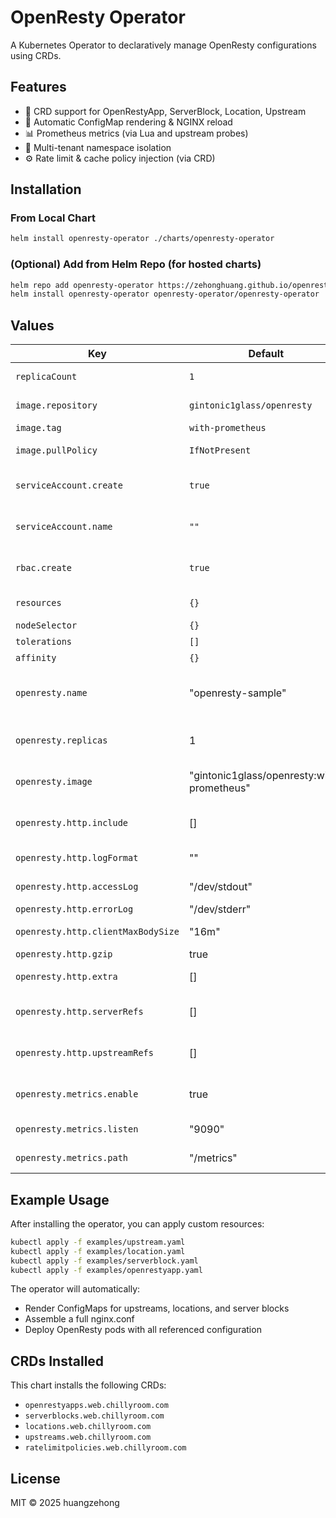 # OpenResty Operator

A Kubernetes Operator to declaratively manage OpenResty configurations using CRDs.

## Features

- 🎯 CRD support for OpenRestyApp, ServerBlock, Location, Upstream
- 🔄 Automatic ConfigMap rendering & NGINX reload
- 📊 Prometheus metrics (via Lua and upstream probes)
- 🔐 Multi-tenant namespace isolation
- ⚙️ Rate limit & cache policy injection (via CRD)

## Installation

### From Local Chart

```bash
helm install openresty-operator ./charts/openresty-operator
```

### (Optional) Add from Helm Repo (for hosted charts)

```bash
helm repo add openresty-operator https://zehonghuang.github.io/openresty-operator/charts
helm install openresty-operator openresty-operator/openresty-operator
```

## Values

| Key                                | Default                                    | Description                        |
|------------------------------------|--------------------------------------------|------------------------------------|
| `replicaCount`                     | `1`                                        | Number of Operator pods            |
| `image.repository`                 | `gintonic1glass/openresty`                 | Operator image repository          |
| `image.tag`                        | `with-prometheus`                          | Image tag                          |
| `image.pullPolicy`                 | `IfNotPresent`                             | Image pull policy                  |
| `serviceAccount.create`            | `true`                                     | Whether to create a ServiceAccount |
| `serviceAccount.name`              | `""`                                       | Name override for ServiceAccount   |
| `rbac.create`                      | `true`                                     | Whether to create RBAC resources   |
| `resources`                        | `{}`                                       | Pod resource requests/limits       |
| `nodeSelector`                     | `{}`                                       | Node selector                      |
| `tolerations`                      | `[]`                                       | Tolerations                        |
| `affinity`                         | `{}`                                       | Affinity rules                     |
| `openresty.name`                   | "openresty-sample"                         | Name of OpenResty custom resource  |
| `openresty.replicas`               | 1                                          | Number of OpenResty replicas       |
| `openresty.image`                  | "gintonic1glass/openresty:with-prometheus" | OpenResty image to deploy          |
| `openresty.http.include`           | []                                         | Additional include directives      |
| `openresty.http.logFormat`         | ""                                         | Log format string                  |
| `openresty.http.accessLog`         | "/dev/stdout"                              | Access log path                    |
| `openresty.http.errorLog`          | "/dev/stderr"                              | Error log path                     |
| `openresty.http.clientMaxBodySize` | "16m"                                      | Maximum client body size           |
| `openresty.http.gzip`              | true                                       | Enable gzip                        |
| `openresty.http.extra`             | []                                         | Additional raw nginx directives    |
| `openresty.http.serverRefs`        | []                                         | Referenced ServerBlock names       |
| `openresty.http.upstreamRefs`      | []                                         | Referenced Upstream names          |
| `openresty.metrics.enable`         | true                                       | Enable Prometheus metrics server   |
| `openresty.metrics.listen`         | "9090"                                     | Metrics server listen port         |
| `openresty.metrics.path`           | "/metrics"                                 | Path to expose metrics             |

## Example Usage

After installing the operator, you can apply custom resources:

```bash
kubectl apply -f examples/upstream.yaml
kubectl apply -f examples/location.yaml
kubectl apply -f examples/serverblock.yaml
kubectl apply -f examples/openrestyapp.yaml
```

The operator will automatically:
- Render ConfigMaps for upstreams, locations, and server blocks
- Assemble a full nginx.conf
- Deploy OpenResty pods with all referenced configuration

## CRDs Installed

This chart installs the following CRDs:

- `openrestyapps.web.chillyroom.com`
- `serverblocks.web.chillyroom.com`
- `locations.web.chillyroom.com`
- `upstreams.web.chillyroom.com`
- `ratelimitpolicies.web.chillyroom.com`

## License

MIT © 2025 huangzehong